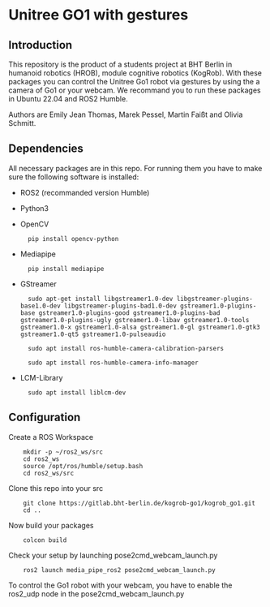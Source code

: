 # Unitree GO1 with gestures

## Introduction


This repository is the product of a students project at BHT Berlin in humanoid robotics (HROB), module cognitive robotics (KogRob).
With these packages you can control the Unitree Go1 robot via gestures by using the a camera of Go1 or your webcam. 
We recommand you to run these packages in Ubuntu 22.04 and ROS2 Humble.
	
Authors are Emily Jean Thomas, Marek Pessel, Martin Faißt and Olivia Schmitt.

## Dependencies
All necessary packages are in this repo. For running them you have to make sure the following software is installed:
	
* ROS2 (recommanded version Humble)
* Python3
* OpenCV

		pip install opencv-python
		
* Mediapipe

		pip install mediapipe	
		
* GStreamer

		sudo apt-get install libgstreamer1.0-dev libgstreamer-plugins-base1.0-dev libgstreamer-plugins-bad1.0-dev gstreamer1.0-plugins-base gstreamer1.0-plugins-good gstreamer1.0-plugins-bad gstreamer1.0-plugins-ugly gstreamer1.0-libav gstreamer1.0-tools gstreamer1.0-x gstreamer1.0-alsa gstreamer1.0-gl gstreamer1.0-gtk3 gstreamer1.0-qt5 gstreamer1.0-pulseaudio
		
		sudo apt install ros-humble-camera-calibration-parsers
		
		sudo apt install ros-humble-camera-info-manager
		
* LCM-Library

		sudo apt install liblcm-dev

## Configuration

Create a ROS Workspace
	
		mkdir -p ~/ros2_ws/src
		cd ros2_ws
		source /opt/ros/humble/setup.bash
		cd ros2_ws/src
		
Clone this repo into your src
	
		git clone https://gitlab.bht-berlin.de/kogrob-go1/kogrob_go1.git
		cd ..
		
Now build your packages
	
		colcon build
		
Check your setup by launching pose2cmd_webcam_launch.py
	
		ros2 launch media_pipe_ros2 pose2cmd_webcam_launch.py

To control the Go1 robot with your webcam, you have to enable the ros2_udp node in the
pose2cmd_webcam_launch.py


